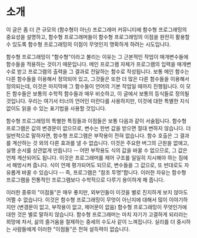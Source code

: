 # 소개

이 글은 좀 더 큰 규모의 (함수형이 아닌) 프로그래머 커뮤니티에 함수형 프로그래밍의 중요성을 설명하고, 함수형 프로그래머들이 함수형 프로그래밍의 이점을 완전히 활용할 수 있도록 함수형 프로그래밍의 이점이 무엇인지 명확하게 하려는 시도입니다.

함수형 프로그래밍이 "함수형"이라고 불리는 이유는 그 근본적인 작업이 매개변수들에 함수들을 적용하는 것이기 때문입니다. 메인 프로그램 자체가 프로그램의 입력을 매개변수로 받고 프로그램의 출력을 그 결과로 전달하는 함수로 작성됩니다. 
보통 메인 함수는 다른 함수들을 이용해서 정의되어 있고, 그것들은 또한 더 많은 다른 함수들을 이용해서 정의되는데, 이것은 마지막에 그 함수들이 언어의 기본 작업일 때까지 진행됩니다. 이 모든 함수들은 보통의 수학적 함수들과 매우 비슷하고, 
이 글에서 보통의 등식들로 정의될 것입니다. 우리는 여기서 터너의 언어인 미란다를 사용하지만, 이것에 대한 특별한 지식 없이도 읽을 수 있는 표기법을 사용할 것입니다. 

함수형 프로그래밍의 특별한 특징들과 이점들은 보통 다음과 같이 서술됩니다. 함수형 프로그램은 값의 변경문이 없으므로, 변수는 한번 값을 받으면 절대 변하지 않습니다. 더 일반적으로 말하자면, 함수형 프로그램은 부작용이 전혀 없습니다. 
함수 호출은 그 결과를 계산하는 것 외의 다른 효과를 낼 수 없습니다. 이것은 주요한 버그의 근원을 없애고, 실행 순서를 상관없게 만듭니다 -- 어떤 부작용도 식의 값을 바꿀 수 없으므로, 그 값은 언제 계산되어도 됩니다. 
이것은 프로그래머를 제어 구조를 일일히 지시해야 하는 짐에서 해방시켜 줍니다. 식이 언제 평가되어도 되므로, 변수들을 그 값으로, 또 반대로도 자유롭게 바꿀 수 있습니다 -- 즉, 프로그램은 "참조 투명"합니다. 
이러한 자유는 함수형 프로그램을 전통적인 프로그램보다 수학적으로 다루기 용이하게 해 줍니다. 

이러한 종류의 "이점들"은 매우 좋지만, 외부인들이 이것을 별로 진지하게 보지 않아도 어쩔 수 없습니다. 이것은 함수형 프로그래밍이 무엇이 아닌지에 대해서 많이 이야기하지만 (변경문이 없고, 부작용이 없고, 제어문이 없음) 
함수형 프로그래밍이 무엇인가에 대한 것은 별로 말하지 않습니다. 함수형 프로그래머는 마치 자기가 고결하게 되리라는 희망에 차서, 삶의 즐거움을 절제하는 중세의 수도사 같이 느껴집니다. 실리를 더 중시하는 사람들에게 이러한 "이점들"은 전혀 설득력이 없습니다. 
